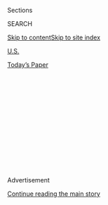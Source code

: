 <div id="app">

<div>

<div>

<div>

<div class="NYTAppHideMasthead css-1q2w90k e1suatyy0">

<div class="section css-ui9rw0 e1suatyy2">

<div class="css-eph4ug er09x8g0">

<div class="css-6n7j50">

</div>

<span class="css-1dv1kvn">Sections</span>

<div class="css-10488qs">

<span class="css-1dv1kvn">SEARCH</span>

</div>

[Skip to content](#site-content)[Skip to site
index](#site-index)

</div>

<div id="masthead-section-label" class="css-1wr3we4 eaxe0e00">

[U.S.](https://www.nytimes.com/section/us)

</div>

<div class="css-10698na e1huz5gh0">

</div>

</div>

<div id="masthead-bar-one" class="section hasLinks css-15hmgas e1csuq9d3">

<div class="css-uqyvli e1csuq9d0">

</div>

<div class="css-1uqjmks e1csuq9d1">

</div>

<div class="css-9e9ivx">

[](https://myaccount.nytimes.com/auth/login?response_type=cookie&client_id=vi)

</div>

<div class="css-1bvtpon e1csuq9d2">

[Today’s
Paper](https://www.nytimes.com/section/todayspaper)

</div>

</div>

</div>

</div>

<div data-aria-hidden="false">

<div id="site-content" data-role="main">

<div>

<div class="css-1aor85t" style="opacity:0.000000001;z-index:-1;visibility:hidden">

<div class="css-1hqnpie">

<div class="css-epjblv">

<span class="css-17xtcya">[U.S.](/section/us)</span><span class="css-x15j1o">|</span><span class="css-fwqvlz">10
Die in Storm as Tornadoes and Squalls Pummel
U.S.</span>

</div>

<div class="css-k008qs">

<div class="css-1iwv8en">

<span class="css-18z7m18"></span>

<div>

</div>

</div>

<span class="css-1n6z4y">https://nyti.ms/2seHVX5</span>

<div class="css-1705lsu">

<div class="css-4xjgmj">

<div class="css-4skfbu" data-role="toolbar" data-aria-label="Social Media Share buttons, Save button, and Comments Panel with current comment count" data-testid="share-tools">

  - 
  - 
  - 
  - 
    
    <div class="css-6n7j50">
    
    </div>

  - 

</div>

</div>

</div>

</div>

</div>

</div>

<div id="NYT_TOP_BANNER_REGION" class="css-13pd83m">

</div>

<div id="top-wrapper" class="css-1sy8kpn">

<div id="top-slug" class="css-l9onyx">

Advertisement

</div>

[Continue reading the main
story](#after-top)

<div class="ad top-wrapper" style="text-align:center;height:100%;display:block;min-height:250px">

<div id="top" class="place-ad" data-position="top" data-size-key="top">

</div>

</div>

<div id="after-top">

</div>

</div>

<div>

<div id="sponsor-wrapper" class="css-1hyfx7x">

<div id="sponsor-slug" class="css-19vbshk">

Supported by

</div>

[Continue reading the main
story](#after-sponsor)

<div id="sponsor" class="ad sponsor-wrapper" style="text-align:center;height:100%;display:block">

</div>

<div id="after-sponsor">

</div>

</div>

<div class="css-186x18t">

</div>

<div class="css-1vkm6nb ehdk2mb0">

# 10 Die in Storm as Tornadoes and Squalls Pummel U.S.

</div>

Officials warned of floods, hail and snow as the vast storm moved east.

<div class="css-79elbk" data-testid="photoviewer-wrapper">

<div class="css-z3e15g" data-testid="photoviewer-wrapper-hidden">

</div>

<div class="css-1a48zt4 ehw59r15" data-testid="photoviewer-children">

![<span class="css-16f3y1r e13ogyst0" data-aria-hidden="true">A tornado
in Bossier Parish, La., left an elderly couple
dead.</span><span class="css-cnj6d5 e1z0qqy90" itemprop="copyrightHolder"><span class="css-1ly73wi e1tej78p0">Credit...</span><span><span>Bill
Davis/Bossier Parish Sheriff's Office, via Associated
Press</span></span></span>](https://static01.nyt.com/images/2020/01/11/multimedia/11weather3/merlin_166978677_7471b2e5-212b-4409-b9f1-c88ab136ae50-articleLarge.jpg?quality=75&auto=webp&disable=upscale)

</div>

</div>

<div class="css-18e8msd">

<div class="css-vp77d3 epjyd6m0">

<div class="css-1baulvz">

By [<span class="css-1baulvz last-byline" itemprop="name">Nicholas
Bogel-Burroughs</span>](https://www.nytimes.com/by/nicholas-bogel-burroughs)

</div>

</div>

  - 
    
    <div class="css-ld3wwf e16638kd2">
    
    Jan. 11,
    2020
    
    </div>

  - 
    
    <div class="css-4xjgmj">
    
    <div class="css-d8bdto" data-role="toolbar" data-aria-label="Social Media Share buttons, Save button, and Comments Panel with current comment count" data-testid="share-tools">
    
      - 
      - 
      - 
      - 
        
        <div class="css-6n7j50">
        
        </div>
    
      - 
    
    </div>
    
    </div>

</div>

</div>

<div class="section meteredContent css-1r7ky0e" name="articleBody" itemprop="articleBody">

<div class="css-1fanzo5 StoryBodyCompanionColumn">

<div class="css-53u6y8">

A fast-moving storm packing a litany of hazards —
[tornadoes](https://www.nytimes.com/2020/03/03/us/nashville-tornado-live.html),
floods, severe storms and more — raged through the southern United
States on Saturday, leaving at least 10 people dead and a trail of
destruction in its wake.

The deaths included an elderly couple in northwest Louisiana who were
killed when a tornado tossed their trailer home hundreds of feet and
damaged more than 50 homes.

The deadly tornado was just one of a series of dangerous weather events
tangled up in the storm system. Powerful winds pummeled Georgia and
Tennessee, officials issued flood warnings in Mississippi and strong
gusts were predicted in the Midwest. Warnings of hail and snow followed
closely behind, extending from Oklahoma up through Michigan.

“This is one of the stronger systems that we’ve seen in recent years,”
said Kurt Van Speybroeck, an emergency response specialist at the
Southern Region Headquarters of the National Weather Service. On
Saturday afternoon, the strongest part of the storm was moving over
Alabama and Tennessee and headed east toward Georgia at about 40 miles
per hour. It will likely roll over the Carolinas on Sunday and be off
the coast by Sunday afternoon at the latest, Mr. Speybroeck said.

</div>

</div>

<div class="css-1fanzo5 StoryBodyCompanionColumn">

<div class="css-53u6y8">

The Louisiana tornado, in Bossier Parish, was strong enough to flatten
entire trailer homes, said Charlie Woodrum, the warning coordination
meteorologist for the National Weather Service office in Shreveport, La.
The twister’s winds likely spun at up to 135 miles per hour, he said.

</div>

</div>

![<span class="css-16f3y1r e13ogyst0">Damage from Friday nights severe
weather in Bossier Parish,
La</span>](https://static01.nyt.com/images/2020/01/11/us/11weather-VID-cover/11weather-VID-cover-videoSixteenByNineJumbo1600.jpg)

<div class="css-1fanzo5 StoryBodyCompanionColumn">

<div class="css-53u6y8">

The elderly couple’s home, a double-wide trailer, was found about 200
feet away from its normal location, said Lt. Bill Davis, a spokesman for
the Bossier Parish Sheriff’s Office. It had likely been picked up by the
tornado and tossed into the couple’s backyard. Three dogs who had lived
with the couple were missing.

“This thing happened at two in the morning,” Lieutenant Davis said. “It
was just bad timing.”

Another tornado near Carrollton, Ala., about 30 miles west of
Tuscaloosa, killed three more people, said Jim Stefkovich, a
meteorologist for the Alabama Emergency Management Agency.

Just north of Lubbock, Texas, a police officer and firefighter were
killed by a car that hopped onto a highway median and struck them as
they were assisting with two other cars that had crashed. The third car
also struck a firefighter who remained in critical condition on Saturday
night.

</div>

</div>

<div class="css-1fanzo5 StoryBodyCompanionColumn">

<div class="css-53u6y8">

Nearly 500 miles away, in Nacogdoches County, Tex., the storm led to
another person’s death, a local police dispatcher said. According to
local news reports, the 44-year-old man was killed [when a tree fell on
his
home](https://www.ktre.com/2020/01/11/one-dead-nacogdoches-county-after-tree-falls-home/)
early on Saturday. A tree also killed a man in Oil City, La., when it
fell on his house early on Saturday, collapsing the roof, the Caddo
Parish Sheriff’s Office said in a
[statement](https://caddosheriff.org/news.php?c=2319&).

About 280,000 customers were without power across the south as of
Saturday afternoon, according to
[PowerOutage.us](https://poweroutage.us/), a website that tracks power
failures.

A tornado may have also touched down in Mississippi, where several
mobile homes were destroyed, said Thomas Winesett, a meteorologist with
the National Weather Service’s office in Jackson, Miss. He cautioned
that Weather Service employees would need to survey the area before
confirming that the damage was from a tornado.

Severe thunderstorms and high winds were rolling through the region,
creating a web of warnings that will continue into Sunday.

“It’s a little bit of everything,” Mr. Winesett said.

Following the storm was a cold front that extended north through several
states, including Missouri, Illinois and Michigan. The National Weather
Service issued warnings about winter storms, ice and flooding for much
of those states.

Chicago O’Hare International Airport
[canceled](https://twitter.com/fly2ohare/status/1216090683364323329?s=20)
more than 1,050 flights in advance of the winter weather.

High winds were expected in Ohio and along the East Coast. Residents
from Western New York to Cleveland were told to expect gusts up to 60
m.p.h. into early Sunday morning.

</div>

</div>

<div class="css-1fanzo5 StoryBodyCompanionColumn">

<div class="css-53u6y8">

Some regions were experiencing unseasonably warm temperatures on
Saturday even as their residents braced for more severe weather.
Phildelphia saw a record daily high of 67 degrees, even as forecasters
there warned of high winds on Sunday. Kansas City saw a sudden plunge
from a record daily high of 66 on Thursday to a low of 14 on Saturday
and about 3 inches of snow.

</div>

</div>

<div>

</div>

</div>

<div>

</div>

<div>

</div>

<div>

</div>

<div>

<div id="bottom-wrapper" class="css-1ede5it">

<div id="bottom-slug" class="css-l9onyx">

Advertisement

</div>

[Continue reading the main
story](#after-bottom)

<div id="bottom" class="ad bottom-wrapper" style="text-align:center;height:100%;display:block;min-height:90px">

</div>

<div id="after-bottom">

</div>

</div>

</div>

</div>

</div>

## Site Index

<div>

</div>

## Site Information Navigation

  - [© <span>2020</span> <span>The New York Times
    Company</span>](https://help.nytimes.com/hc/en-us/articles/115014792127-Copyright-notice)

<!-- end list -->

  - [NYTCo](https://www.nytco.com/)
  - [Contact
    Us](https://help.nytimes.com/hc/en-us/articles/115015385887-Contact-Us)
  - [Work with us](https://www.nytco.com/careers/)
  - [Advertise](https://nytmediakit.com/)
  - [T Brand Studio](http://www.tbrandstudio.com/)
  - [Your Ad
    Choices](https://www.nytimes.com/privacy/cookie-policy#how-do-i-manage-trackers)
  - [Privacy](https://www.nytimes.com/privacy)
  - [Terms of
    Service](https://help.nytimes.com/hc/en-us/articles/115014893428-Terms-of-service)
  - [Terms of
    Sale](https://help.nytimes.com/hc/en-us/articles/115014893968-Terms-of-sale)
  - [Site
    Map](https://spiderbites.nytimes.com)
  - [Help](https://help.nytimes.com/hc/en-us)
  - [Subscriptions](https://www.nytimes.com/subscription?campaignId=37WXW)

</div>

</div>

</div>

</div>
